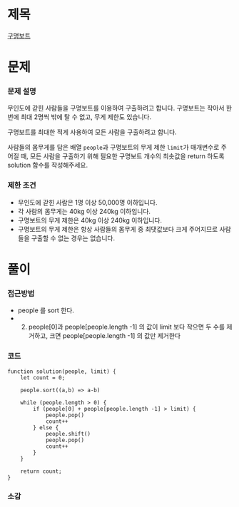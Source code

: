 # 제목

[구명보트](https://school.programmers.co.kr/learn/courses/30/lessons/42885)

# 문제

### 문제 설명

무인도에 갇힌 사람들을 구명보트를 이용하여 구출하려고 합니다. 구명보트는 작아서 한 번에 최대 2명씩 밖에 탈 수 없고, 무게 제한도 있습니다.

구명보트를 최대한 적게 사용하여 모든 사람을 구출하려고 합니다.

사람들의 몸무게를 담은 배열 `people`과 구명보트의 무게 제한 `limit`가 매개변수로 주어질 때, 모든 사람을 구출하기 위해 필요한 구명보트 개수의 최솟값을 return 하도록 solution 함수를 작성해주세요.

### 제한 조건

- 무인도에 갇힌 사람은 1명 이상 50,000명 이하입니다.
- 각 사람의 몸무게는 40kg 이상 240kg 이하입니다.
- 구명보트의 무게 제한은 40kg 이상 240kg 이하입니다.
- 구명보트의 무게 제한은 항상 사람들의 몸무게 중 최댓값보다 크게 주어지므로 사람들을 구출할 수 없는 경우는 없습니다.

# 풀이

### 접근방법

- people 를 sort 한다.
- 2. people[0]과 people[people.length -1] 의 값이 limit 보다 작으면 두 수를 제거하고, 크면 people[people.length -1] 의 값만 제거한다

### 코드

```
function solution(people, limit) {
    let count = 0;

    people.sort((a,b) => a-b)

    while (people.length > 0) {
        if (people[0] + people[people.length -1] > limit) {
            people.pop()
            count++
        } else {
            people.shift()
            people.pop()
            count++
        }
    }

    return count;
}
```

### 소감
